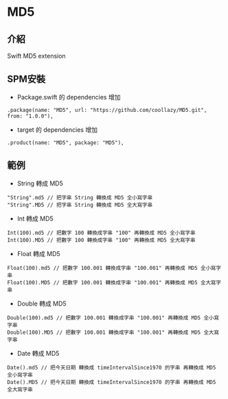 # MD5

## 介紹

Swift MD5 extension

## SPM安裝

- Package.swift 的 dependencies 增加

```
.package(name: "MD5", url: "https://github.com/coollazy/MD5.git", from: "1.0.0"),
```

- target 的 dependencies 增加

```
.product(name: "MD5", package: "MD5"),
```

## 範例

- String 轉成 MD5

```
"String".md5 // 把字串 String 轉換成 MD5 全小寫字串
"String".MD5 // 把字串 String 轉換成 MD5 全大寫字串
```

- Int 轉成 MD5

```
Int(100).md5 // 把數字 100 轉換成字串 "100" 再轉換成 MD5 全小寫字串
Int(100).MD5 // 把數字 100 轉換成字串 "100" 再轉換成 MD5 全大寫字串
```

- Float 轉成 MD5

```
Float(100).md5 // 把數字 100.001 轉換成字串 "100.001" 再轉換成 MD5 全小寫字串
Float(100).MD5 // 把數字 100.001 轉換成字串 "100.001" 再轉換成 MD5 全大寫字串
```

- Double 轉成 MD5

```
Double(100).md5 // 把數字 100.001 轉換成字串 "100.001" 再轉換成 MD5 全小寫字串
Double(100).MD5 // 把數字 100.001 轉換成字串 "100.001" 再轉換成 MD5 全大寫字串
```

- Date 轉成 MD5 

```
Date().md5 // 把今天日期 轉換成 timeIntervalSince1970 的字串 再轉換成 MD5 全小寫字串
Date().MD5 // 把今天日期 轉換成 timeIntervalSince1970 的字串 再轉換成 MD5 全大寫字串
```


